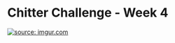 # Chitter Challenge - Week 4


<a href="https://imgur.com/dGKutLs"><img src="https://i.imgur.com/dGKutLs.png" title="source: imgur.com" /></a>
